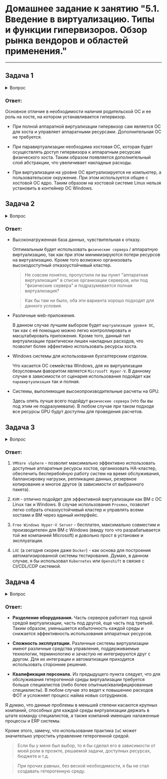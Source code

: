 # Домашнее задание к занятию "5.1. Введение в виртуализацию. Типы и функции гипервизоров. Обзор рынка вендоров и областей применения."

---

## Задача 1

<details>
  <summary>Вопрос</summary>

  Опишите кратко, как вы поняли: в чем основное отличие полной (аппаратной) виртуализации, паравиртуализации и виртуализации на основе ОС.

</details>

### Ответ:

Основное отличие в  необходимости наличия родительской ОС и ее роль на хосте, на котором устанавливается гипервизор. 

* При полной аппаратной виртуализации гипервизор сам является ОС для хоста и управляет аппаратными ресурсами. Дополнительная ОС не требуется.

* При паравиртуализации необходима хостовая ОС, которая будет осуществлять доступ гипервизора к аппаратным ресурсам физического хоста. Таким образом появляется дополнительный слой абстракции, что увеличивает накладные расходы.

* При виртуализации на уровне ОС вритуализируется не компьютер, а пользовательское окружение. При этом используется общее с хостовой ОС ядро. Таким образом на хостовой системе Linux нельзя установить в контейнер ОС Windows.

## Задача 2

<details>
  <summary>Вопрос</summary>

Выберите один из вариантов использования организации физических серверов, в зависимости от условий использования.

Организация серверов:
- физические сервера,
- паравиртуализация,
- виртуализация уровня ОС.

Условия использования:
- Высоконагруженная база данных, чувствительная к отказу.
- Различные web-приложения.
- Windows системы для использования бухгалтерским отделом.
- Системы, выполняющие высокопроизводительные расчеты на GPU.

Опишите, почему вы выбрали к каждому целевому использованию такую организацию.

</details>

### Ответ:

* Высоконагруженная база данных, чувствительная к отказу.

  Оптимальным будет использовать `физические сервера` / аппаратную виртуализацию, так как при этом минимизируются потери ресурсов на виртуализацию. Кроме того возможно организовать высокодоступный отказоустойчивый кластер.

  >Не совсем понятно, пропустили ли вы пункт "аппаратная виртуализация" в списке организации серверов, или под "физические сервера" и подразумевается полная виртуализация? 
  
  >Как бы там ни было, оба эти варианта хорошо подходят для данного условия.

* Различные web-приложения.

  В данном случае лучшим выбором будет `виртуализация уровня ОС`, так как с её помощью можно легко контроллировать и масштабировать приложения. Кроме того, данный тип виртуализации практически лишен накладных расходов, что позволит более эффективно использовать ресурсы хоста.

* Windows системы для использования бухгалтерским отделом.

  Что касается ОС семейства Windows, для их виртуализации безусловным фаворитом является `Microsoft Hyper-V`. В данному случае в зависимости от сценария использования подойдет как `паравиртуализация` так и полная.

* Системы, выполняющие высокопроизводительные расчеты на GPU.

  Здесь опять лучше всего подойдут `физические сервера` (что бы вы под этим не подразумевали). В любом случае при таком подходе все ресурсы GPU будут доступны для проведения расчетов.

## Задача 3

<details>
  <summary>Вопрос</summary>

  Выберите подходящую систему управления виртуализацией для предложенного сценария. Детально опишите ваш выбор.

  Сценарии:

  1. 100 виртуальных машин на базе Linux и Windows, общие задачи, нет особых требований. Преимущественно Windows based инфраструктура, требуется реализация программных балансировщиков нагрузки, репликации данных и автоматизированного механизма создания резервных копий.
  2. Требуется наиболее производительное бесплатное open source решение для виртуализации небольшой (20-30 серверов) инфраструктуры на базе Linux и Windows виртуальных машин.
  3. Необходимо бесплатное, максимально совместимое и производительное решение для виртуализации Windows инфраструктуры.
  4. Необходимо рабочее окружение для тестирования программного продукта на нескольких дистрибутивах Linux.

</details>

### Ответ:

1. `VMVare vSphere` - позволит максимально эффективно использовать доступные аппаратные ресурсы хостов, организовать HA-кластер, обеспечить бесперебойную работу систем на время обслуживания, баллансировку нагрузки, репликацию данных, резервное копирование и многое другое (в зависимости от выбранного пакета).

2. `KVM` - отлично подойдет для эффективной виртуализации как ВМ с ОС Linux так и Windows. В случае использования `Proxmox`, позволит легко собрать отказоустойчивый кластер и управлять всеми хостами и ВМ через единый интерфейс.

3. `Free Windows Hyper-V Server` - бесплатен, максимально совместим и производителен для ВМ с Windows (ввиду того что разрабатывается той же компанией Microsoft) и довольно прост в установке и эксплуатации.

4. `LXC` (а сегодня скорее даже `Docker`) - как основа для построения автоматизированной системы тестирования. Думаю, в данном случае, я бы использовал `Kubernetes` или `Openshift` в связке с CI/CDL/CDP системой.

## Задача 4

<details>
  <summary>Вопрос</summary>

  Опишите возможные проблемы и недостатки гетерогенной среды виртуализации (использования нескольких систем управления виртуализацией одновременно) и что необходимо сделать для минимизации этих рисков и проблем. Если бы у вас был выбор, то создавали бы вы гетерогенную среду или нет? Мотивируйте ваш ответ примерами.

</details>

### Ответ:

* __Разделение оборудования.__ Часть серверов работает под одной средой виртуализации, часть под другой, еще часть под третьей. Таким образом, уменьшается избыточность каждой среды и снижается эффективность использования аппаратных ресурсов.

* __Сложность эксплуатации.__ Различные системы виртуализации имеют различные средства управления, поддерживаемые технологии, терминологию и зачастую не интегрируются друг с другом. Для их интеграции и автоматизации приходится использовать сторонние решения.

* __Квалификация персонала.__ Из предыдущего пункта следует, что для обслуживания гетерогенной среды виртуализации требуется больше специалистов (либо более опытные/квалифицированные специалисты). В любом случае это ведет к повышению расходов ФОТ и усложняет процесс найма новых сотрудников.

Я думаю, что данные проблемы в меньшей степени касаются крупных компаний, способных для каждой среды виртуализации держать в штате команду специалистов, а также компаний имеющих налаженные процессы и ERP системы.

Кроме этого, замечу, что использование практика `IaC` может значительно упростить управление гетерогенной средой.

> Если бы у меня был выбор, то я бы сделал его в зависимости от моей роли в проэкте, решаемой задачи, доступных ресурсах, бюджете и т.д.

> При прочих равных, без веской необходимости, я бы не стал создавать гетерогенную среду.

